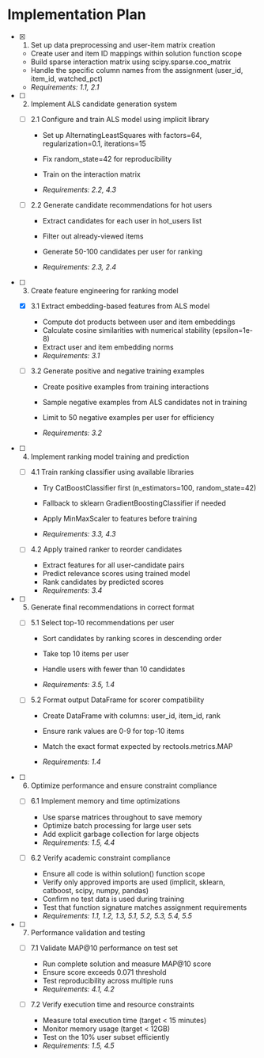 # Implementation Plan

- [x] 1. Set up data preprocessing and user-item matrix creation


  - Create user and item ID mappings within solution function scope
  - Build sparse interaction matrix using scipy.sparse.coo_matrix
  - Handle the specific column names from the assignment (user_id, item_id, watched_pct)
  - _Requirements: 1.1, 2.1_






- [ ] 2. Implement ALS candidate generation system
  - [ ] 2.1 Configure and train ALS model using implicit library
    - Set up AlternatingLeastSquares with factors=64, regularization=0.1, iterations=15

    - Fix random_state=42 for reproducibility
    - Train on the interaction matrix
    - _Requirements: 2.2, 4.3_



  
  - [ ] 2.2 Generate candidate recommendations for hot users
    - Extract candidates for each user in hot_users list
    - Filter out already-viewed items
    - Generate 50-100 candidates per user for ranking

    - _Requirements: 2.3, 2.4_

- [ ] 3. Create feature engineering for ranking model
  - [x] 3.1 Extract embedding-based features from ALS model



    - Compute dot products between user and item embeddings
    - Calculate cosine similarities with numerical stability (epsilon=1e-8)
    - Extract user and item embedding norms
    - _Requirements: 3.1_
  

  - [ ] 3.2 Generate positive and negative training examples
    - Create positive examples from training interactions
    - Sample negative examples from ALS candidates not in training
    - Limit to 50 negative examples per user for efficiency



    - _Requirements: 3.2_

- [ ] 4. Implement ranking model training and prediction
  - [ ] 4.1 Train ranking classifier using available libraries
    - Try CatBoostClassifier first (n_estimators=100, random_state=42)

    - Fallback to sklearn GradientBoostingClassifier if needed
    - Apply MinMaxScaler to features before training
    - _Requirements: 3.3, 4.3_
  



  - [ ] 4.2 Apply trained ranker to reorder candidates
    - Extract features for all user-candidate pairs
    - Predict relevance scores using trained model
    - Rank candidates by predicted scores
    - _Requirements: 3.4_


- [ ] 5. Generate final recommendations in correct format
  - [ ] 5.1 Select top-10 recommendations per user
    - Sort candidates by ranking scores in descending order
    - Take top 10 items per user




    - Handle users with fewer than 10 candidates
    - _Requirements: 3.5, 1.4_
  
  - [ ] 5.2 Format output DataFrame for scorer compatibility
    - Create DataFrame with columns: user_id, item_id, rank

    - Ensure rank values are 0-9 for top-10 items
    - Match the exact format expected by rectools.metrics.MAP
    - _Requirements: 1.4_

- [ ] 6. Optimize performance and ensure constraint compliance
  - [ ] 6.1 Implement memory and time optimizations
    - Use sparse matrices throughout to save memory
    - Optimize batch processing for large user sets
    - Add explicit garbage collection for large objects
    - _Requirements: 1.5, 4.4_
  
  - [ ] 6.2 Verify academic constraint compliance
    - Ensure all code is within solution() function scope
    - Verify only approved imports are used (implicit, sklearn, catboost, scipy, numpy, pandas)
    - Confirm no test data is used during training
    - Test that function signature matches assignment requirements
    - _Requirements: 1.1, 1.2, 1.3, 5.1, 5.2, 5.3, 5.4, 5.5_

- [ ] 7. Performance validation and testing
  - [ ] 7.1 Validate MAP@10 performance on test set
    - Run complete solution and measure MAP@10 score
    - Ensure score exceeds 0.071 threshold
    - Test reproducibility across multiple runs
    - _Requirements: 4.1, 4.2_
  
  - [ ] 7.2 Verify execution time and resource constraints
    - Measure total execution time (target < 15 minutes)
    - Monitor memory usage (target < 12GB)
    - Test on the 10% user subset efficiently
    - _Requirements: 1.5, 4.5_